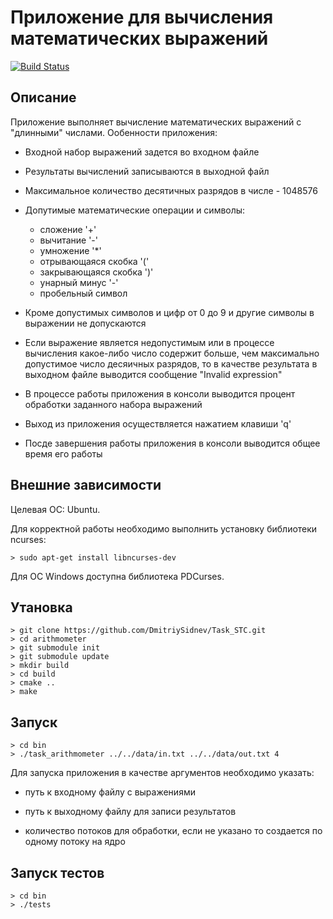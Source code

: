 # Приложение для вычисления математических выражений

[![Build Status](https://api.travis-ci.org/DmitriySidnev/Task_STC.svg?branch=master)](https://travis-ci.org/DmitriySidnev/Task_STC)

## Описание
Приложение выполняет вычисление математических выражений с "длинными" числами.
Ообенности приложения:

- Входной набор выражений задется во входном файле
- Результаты вычислений записываются в выходной файл
- Максимальное количество десятичных разрядов в числе - 1048576
- Допутимые математические операции и символы:
  - сложение '+'
  - вычитание '-'
  - умножение '*'
  - отрывающаяся скобка '('
  - закрывающаяся скобка ')'
  - унарный минус '-'
  - пробельный символ

- Кроме допустимых символов и цифр от 0 до 9 и  другие символы в выражении не допускаются
- Если выражение является недопустимым или в процессе вычисления какое-либо число содержит больше, чем максимально допустимое число десяичных разрядов, то в качестве результата в выходном файле выводится сообщение "Invalid expression"
- В процессе работы приложения в консоли выводится процент обработки заданного набора выражений
- Выход из приложения осуществляется нажатием клавиши 'q'
- Посде завершения работы приложения в консоли выводится общее время его работы

## Внешние зависимости

Целевая ОС: Ubuntu.

Для корректной работы необходимо выполнить установку библиотеки ncurses:

```
> sudo apt-get install libncurses-dev
```
Для ОС Windows доступна библиотека PDCurses.

## Утановка

```
> git clone https://github.com/DmitriySidnev/Task_STC.git
> cd arithmometer
> git submodule init
> git submodule update
> mkdir build
> cd build
> cmake ..
> make
```

## Запуск

```
> cd bin
> ./task_arithmometer ../../data/in.txt ../../data/out.txt 4
```

Для запуска приложения в качестве аргументов необходимо указать:

- путь к входному файлу с выражениями

- путь к выходному файлу для записи результатов

- количество потоков для обработки, если не указано то создается по одному потоку на ядро

## Запуск тестов

```
> cd bin
> ./tests
```
